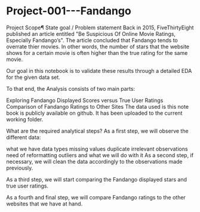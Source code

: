 # Project-001---Fandango

Project Scope¶
State goal / Problem statement
Back in 2015, FiveThirtyEight published an article entitled "Be Suspicious Of Online Movie Ratings, Especially Fandango’s". The article concluded that Fandango tends to overrate thier movies. In other words, the number of stars that the website shows for a certain movie is often higher than the true rating for the same movie.

Our goal in this notebook is to validate these results through a detailed EDA for the given data set.

To that end, the Analysis consists of two main parts:

Exploring Fandango Displayed Scores versus True User Ratings
Comparison of Fandango Ratings to Other Sites
The data used is this note book is publicly available on github. It has been uploaded to the current working folder.

What are the required analytical steps?
As a first step, we will observe the different data:

what we have
data types
missing values
duplicate
irrelevant observations
need of reformatting
outliers and what we will do with it
As a second step, if necessary, we will clean the data accordingly to the observations made previously.

As a third step, we will start comparing the Fandango displayed stars and true user ratings.

As a fourth and final step, we will compare Fandango ratings to the other websites that we have at hand.

